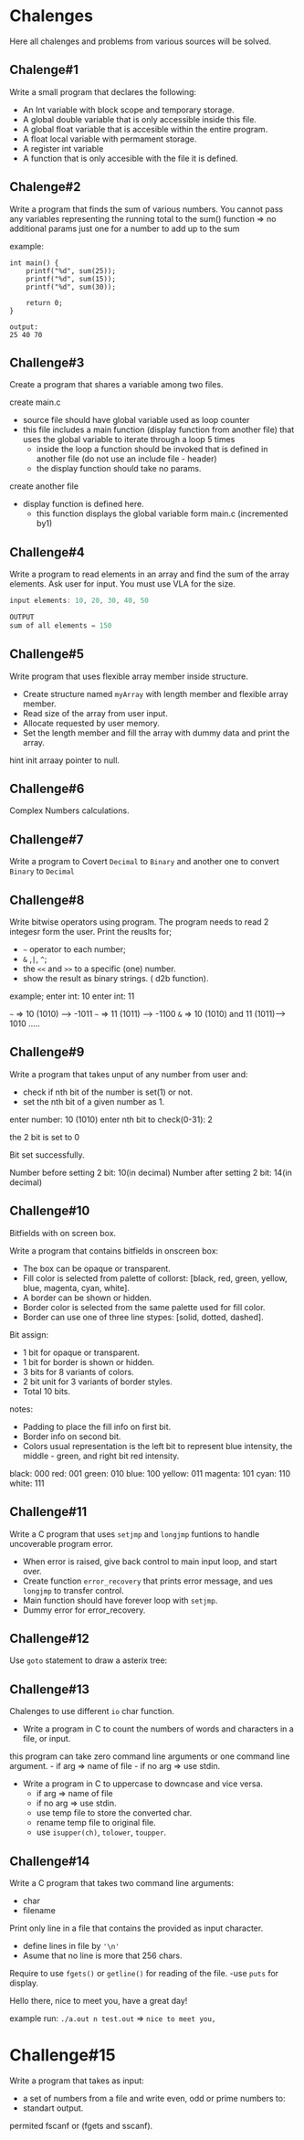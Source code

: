 # Chalenges

Here all chalenges and problems from various sources will be solved.

## Chalenge#1

Write a small program that declares the following:

- An Int variable with block scope and temporary storage.
- A global double variable that is only accessible inside this file.
- A global float variable that is accesible within the entire program.
- A float local variable with permament storage.
- A register int variable
- A function that is only accesible with the file it is defined.

## Chalenge#2

Write a program that finds the sum of various numbers.
You cannot pass any variables representing the running total to the sum() function => no additional params just one for a number to add up to the sum

example: 

```
int main() {
    printf("%d", sum(25));
    printf("%d", sum(15));
    printf("%d", sum(30));

    return 0;
}

output:
25 40 70
```

## Challenge#3

Create a program that shares a variable among two files.

create main.c
- source file should have global variable used as loop counter
- this file includes a main function (display function from another file) that uses the global variable to iterate through a
loop 5 times
    - inside the loop a function should be invoked that is defined in another file (do not use an include file - header)
    - the display function should take no params.

create another file
- display function is defined here.
    - this function displays the global variable form main.c (incremented by1)

## Challenge#4

Write a program to read elements in an array and find the sum of the array elements. Ask user for input. You must use VLA for the size.

```C
input elements: 10, 20, 30, 40, 50

OUTPUT
sum of all elements = 150
```
## Challenge#5

Write program that uses flexible array member inside structure. 

- Create structure named `myArray` with length member and flexible array member.
- Read size of the array from user input.
- Allocate requested by user memory.
- Set the length member and fill the array with dummy data and print the array.

hint init arraay pointer to null.

## Challenge#6

Complex Numbers calculations.

## Challenge#7

Write a program to Covert `Decimal` to `Binary` and another one to convert `Binary` to 
`Decimal`

## Challenge#8

Write bitwise operators using program. The program needs to read 2 integesr form the user. Print the reuslts for;
- `~` operator to each number; 
- `&` ,`|`, `^`;
- the `<<` and `>>` to a specific (one) number.
- show the result as binary strings. ( d2b function).

example;
enter int: 10
enter int: 11

`~` => 10 (1010) --> -1011
`~` => 11 (1011) --> -1100
`&` => 10 (1010) and 11 (1011)--> 1010
.....

## Challenge#9

Write a program that takes unput of any number from user and:
- check if nth bit of the number is set(1) or not.
- set the nth bit of a given number as 1.

enter number: 10 (1010)
enter nth bit to check(0-31): 2

the 2 bit is set to 0

Bit set successfully.

Number before setting 2 bit: 10(in decimal)
Number after setting 2 bit: 14(in decimal)

##  Challenge#10

Bitfields with on screen box.

Write a program that contains bitfields in onscreen box:
- The box can be opaque or transparent.
- Fill color is selected from palette of collorst: [black, red, green, yellow, blue, magenta, cyan, white].
- A border can be shown or hidden.
- Border color is selected from the same palette used for fill color.
- Border can use one of three line stypes: [solid, dotted, dashed].

Bit assign:
- 1 bit for opaque or transparent.
- 1 bit for border is shown or hidden.
- 3 bits for 8 variants of colors.
- 2 bit unit for 3 variants of border styles.
- Total 10 bits.

notes:
- Padding to place the fill info on first bit.
- Border info on second bit.
- Colors usual representation is the left bit to represent blue intensity, the middle - green, and right bit red intensity.

black:   000
red:     001
green:   010
blue:    100
yellow:  011
magenta: 101
cyan:    110
white:   111 

##  Challenge#11

Write a C program that uses `setjmp` and `longjmp` funtions to handle uncoverable program error.
- When error is raised, give back control to main input loop, and start over.
- Create function `error_recovery` that prints error message, and ues `longjmp` to transfer control.
- Main function should have forever loop with 
`setjmp`.
- Dummy error for error_recovery.

## Challenge#12

Use `goto` statement to draw a asterix tree:

## Challenge#13

Chalenges to use different `io` char function.

* Write a program in C to count the numbers of words and characters in a file, 
or input.

this program can take zero command line arguments or one command line argument.
    - if arg => name of file
    - if no arg => use stdin. 

* Write a program in C to uppercase to downcase and vice versa.
    - if arg => name of file
    - if no arg => use stdin. 
    - use temp file to store the converted char.
    - rename temp file to original file.
    - use `isupper(ch)`, `tolower`, `toupper`.

## Challenge#14

Write a C program that takes two command line arguments:
- char
- filename

Print only line in a file that contains the provided as input character.
- define lines in file by `'\n'`
- Asume that no line is more that 256 chars.

Require to use `fgets()` or `getline()` for reading of the file.
-use `puts` for display.

Hello there,
nice to meet you,
have a great day!

example run: `./a.out n test.out` => `nice to meet you,`

# Challenge#15

Write a program that takes as input:
- a set of numbers from a file 
and write even, odd or prime numbers to:
- standart output.

permited fscanf or (fgets and sscanf).